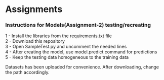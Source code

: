# Assignments

<h3> Instructions for Models(Assignment-2) testing/recreating </h3>

1 - Install the libraries from the requirements.txt file <br>
2 - Download this repository <br>
3 - Open SampleTest.py and uncomment the needed lines <br>
4 - After creating the model, use model.predict command for predictions <br>
5 - Keep the testing data homogeneous to the training data <br>


Datasets has been uploaded for convenience. After downloading, change the path accordingly. 
